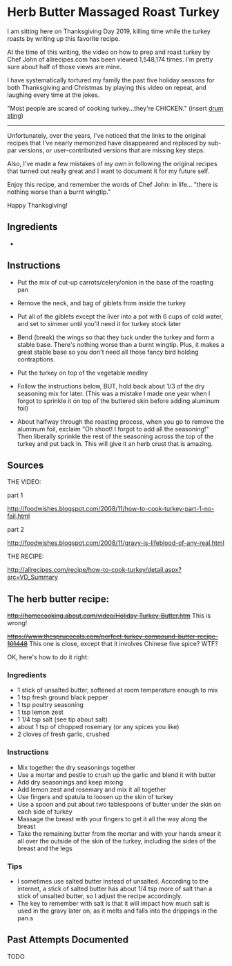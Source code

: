 # Herb Butter Massaged Roast Turkey

I am sitting here on Thanksgiving Day 2019, killing time while the turkey roasts by writing up this favorite recipe.

At the time of this writing, the video on how to prep and roast turkey by Chef John of allrecipes.com has been viewed 1,548,174 times. I'm pretty sure about half of those views are mine.

I have systematically tortured my family the past five holiday seasons for both Thanksgiving and Christmas by playing this video on repeat, and laughing every time at the jokes.

"Most people are scared of cooking turkey...they're CHICKEN." (insert [drum sting](https://en.m.wikipedia.org/wiki/Sting_(percussion)))

***

Unfortunately, over the years, I've noticed that the links to the original recipes that I've nearly memorized have disappeared and replaced by sub-par versions, or user-contributed versions that are missing key steps.

Also, I've made a few mistakes of my own in following the original recipes that turned out really great and I want to document it for my future self.



Enjoy this recipe, and remember the words of Chef John: in life... "there is nothing worse than a burnt wingtip."

Happy Thanksgiving!



## Ingredients

*

## Instructions

- Put the mix of cut-up carrots/celery/onion in the base of the roasting pan
- Remove the neck, and bag of giblets from inside the turkey
- Put all of the giblets except the liver into a pot with 6 cups of cold water, and set to simmer until you'll need it for turkey stock later

- Bend (break) the wings so that they tuck under the turkey and form a stable base. There's nothing worse than a burnt wingtip. Plus, it makes a great stable base so you don't need all those fancy bird holding contraptions.
- Put the turkey on top of the vegetable medley
- Follow the instructions below, BUT, hold back about 1/3 of the dry seasoning mix for later. (This was a mistake I made one year when I forgot to sprinkle it on top of the buttered skin before adding aluminum foil)

- About halfway through the roasting process, when you go to remove the aluminum foil, exclaim "Oh shoot! I forgot to add all the seasoning!" Then liberally sprinkle the rest of the seasoning across the top of the turkey and put back in. This will give it an herb crust that is amazing.


## Sources


THE VIDEO:

part 1

http://foodwishes.blogspot.com/2008/11/how-to-cook-turkey-part-1-no-fail.html


part 2

http://foodwishes.blogspot.com/2008/11/gravy-is-lifeblood-of-any-real.html

THE RECIPE:

http://allrecipes.com/recipe/how-to-cook-turkey/detail.aspx?src=VD_Summary

## The herb butter recipe:

~~http://homecooking.about.com/video/Holiday-Turkey-Butter.htm~~ This is wrong!

~~https://www.thespruceeats.com/perfect-turkey-compound-butter-recipe-101448~~ This one is close, except that it involves Chinese five spice? WTF?

OK, here's how to do it right:

### Ingredients

- 1 stick of unsalted butter, softened at room temperature enough to mix
- 1 tsp fresh ground black pepper
- 1 tsp poultry seasoning
- 1 tsp lemon zest
- 1 1/4 tsp salt (see tip about salt)
- about 1 tsp of chopped rosemary (or any spices you like)
- 2 cloves of fresh garlic, crushed


### Instructions

- Mix together the dry seasonings together
- Use a mortar and pestle to crush up the garlic and blend it with butter
- Add dry seasonings and keep mixing
- Add lemon zest and rosemary and mix it all together
- Use fingers and spatula to loosen up the skin of turkey
- Use a spoon and put about two tablespoons of butter under the skin on each side of turkey
- Massage the breast with your fingers to get it all the way along the breast
- Take the remaining butter from the mortar and with your hands smear it all over the outside of the skin of the turkey, including the sides of the breast and the legs


### Tips

- I sometimes use salted butter instead of unsalted. According to the internet, a stick of salted butter has about 1/4 tsp more of salt than a stick of unsalted butter, so I adjust the recipe accordingly.
- The key to remember with salt is that it will impact how much salt is used in the gravy later on, as it melts and falls into the drippings in the pan.s


## Past Attempts Documented

TODO
